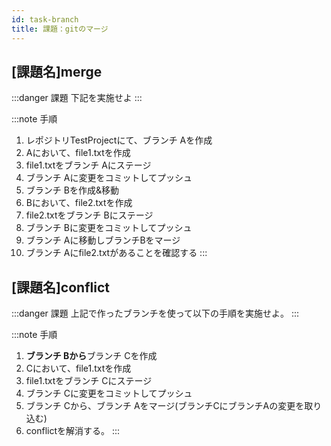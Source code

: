 ```yaml
---
id: task-branch
title: 課題：gitのマージ
---
```



## [課題名]merge
:::danger 課題
下記を実施せよ
:::

:::note 手順
1. レポジトリTestProjectにて、ブランチ Aを作成
2. Aにおいて、file1.txtを作成
3. file1.txtをブランチ Aにステージ
4. ブランチ Aに変更をコミットしてプッシュ
5. ブランチ Bを作成&移動
6. Bにおいて、file2.txtを作成
7.  file2.txtをブランチ Bにステージ
8.  ブランチ Bに変更をコミットしてプッシュ
9.  ブランチ Aに移動しブランチBをマージ
10. ブランチ Aにfile2.txtがあることを確認する
:::

## [課題名]conflict

:::danger 課題
上記で作ったブランチを使って以下の手順を実施せよ。
:::

:::note 手順

1. **ブランチ Bから**ブランチ Cを作成
2. Cにおいて、file1.txtを作成
3. file1.txtをブランチ Cにステージ
4. ブランチ Cに変更をコミットしてプッシュ
5. ブランチ Cから、ブランチ Aをマージ(ブランチCにブランチAの変更を取り込む)
6. conflictを解消する。
:::
